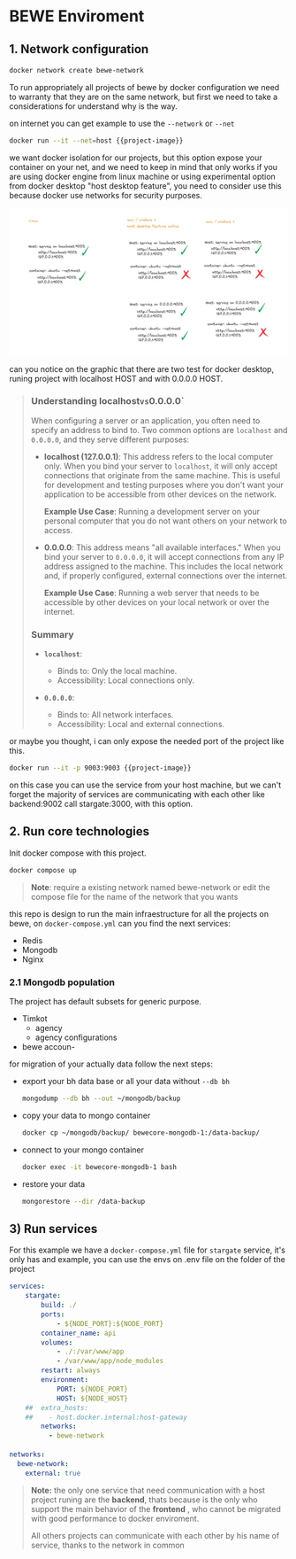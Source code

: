 # BEWE Enviroment

## 1. Network configuration

```sh
docker network create bewe-network
```

To run appropriately all projects of bewe by docker configuration we need to warranty that they are on the same network, but first we need to take a considerations for understand why is the way.

on internet you can get example to use the `--network` or `--net`

```sh
docker run --it --net=host {{project-image}}
```

we want docker isolation for our projects, but this option expose your container on your net, and we need to keep in mind that only works if you are using docker engine from linux machine or using experimental option from docker desktop "host desktop feature", you need to consider use this because docker use networks for security purposes.

![docker host explanation](./documentation/docker-host-graphic.png)

can you notice on the graphic that there are two test for docker desktop, runing project with localhost HOST and with 0.0.0.0 HOST.

> ### Understanding localhost` vs `0.0.0.0`
>
> When configuring a server or an application, you often need to specify an address to bind to. Two common options are `localhost` and `0.0.0.0`, and they serve different purposes:
>
> - **localhost (127.0.0.1)**: This address refers to the local computer only. When you bind your server to `localhost`, it will only accept connections that originate from the same machine. This is useful for development and testing purposes where you don't want your application to be accessible from other devices on the network.
>
>   **Example Use Case**: Running a development server on your personal computer that you do not want others on your network to access.
>
> - **0.0.0.0**: This address means "all available interfaces." When you bind your server to `0.0.0.0`, it will accept connections from any IP address assigned to the machine. This includes the local network and, if properly configured, external connections over the internet.
>
>   **Example Use Case**: Running a web server that needs to be accessible by other devices on your local network or over the internet.
>
> ### Summary
>
> - **`localhost`**:
>   - Binds to: Only the local machine.
>   - Accessibility: Local connections only.
>
> - **`0.0.0.0`**:
>   - Binds to: All network interfaces.
>   - Accessibility: Local and external connections.

or maybe you thought, i can only expose the needed port of the project like this.

```sh
docker run --it -p 9003:9003 {{project-image}}
```

on this case you can use the service from your host machine, but we can't forget the majority of services are communicating with each other like backend:9002 call stargate:3000, with this option.

## 2. Run core technologies

Init docker compose with this project.

```sh
docker compose up
```

> **Note**: require a existing network named bewe-network or edit the compose file for the name of the network that you wants

this repo is design to run the main infraestructure for all the projects on bewe, on `docker-compose.yml` can you find the next services:

- Redis
- Mongodb
- Nginx

### 2.1 Mongodb population

The project has default subsets for generic purpose.

- Timkot
  - agency
  - agency configurations
- bewe accoun-

for migration of your actually data follow the next steps:

- export your bh data base or all your data without `--db bh`

  ```sh
  mongodump --db bh --out ~/mongodb/backup
  ```

- copy your data to mongo container

  ```sh
  docker cp ~/mongodb/backup/ bewecore-mongodb-1:/data-backup/
  ```

- connect to your mongo container

  ```sh
  docker exec -it bewecore-mongodb-1 bash
  ```

- restore your data

  ```sh
  mongorestore --dir /data-backup
  ```

## 3) Run services

For this example we have a `docker-compose.yml` file for `stargate` service, it's only has and example, you can use the envs on .env file on the folder of the project

```yaml
services:
    stargate:
        build: ./
        ports:
            - ${NODE_PORT}:${NODE_PORT}
        container_name: api
        volumes:
            - ./:/var/www/app
            - /var/www/app/node_modules
        restart: always
        environment:
            PORT: ${NODE_PORT}
            HOST: ${NODE_HOST}
    ##  extra_hosts:
    ##    - host.docker.internal:host-gateway
        networks:
          - bewe-network

networks:
  bewe-network:
    external: true

```

> **Note:** the only one service that need communication with a host project runing are the **backend**, thats because is the only who support the main behavior of the **frontend** , who cannot be migrated with good performance to docker enviroment.
>
>All others projects can communicate with each other by his name of service, thanks to the network in common
